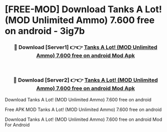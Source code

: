 # [FREE-MOD] Download Tanks A Lot! (MOD Unlimited Ammo) 7.600 free on android - 3ig7b


<div align="center">
<h3>🔴 Download [Server1] 👉👉 <a href="https://apk-comot.site?title=Tanks_A_Lot!_(MOD_Unlimited_Ammo)_7.600_free_on_android">Tanks A Lot! (MOD Unlimited Ammo) 7.600 free on android Mod Apk</a></h3><br>

<h3>🔴 Download [Server2] 👉👉 <a href="https://apk-comot.site?title=Tanks_A_Lot!_(MOD_Unlimited_Ammo)_7.600_free_on_android">Tanks A Lot! (MOD Unlimited Ammo) 7.600 free on android Mod Apk</a></h3>
</div>



Download Tanks A Lot! (MOD Unlimited Ammo) 7.600 free on android 

Free APK MOD Tanks A Lot! (MOD Unlimited Ammo) 7.600 free on android 

Download Tanks A Lot! (MOD Unlimited Ammo) 7.600 free on android Mod For Android
